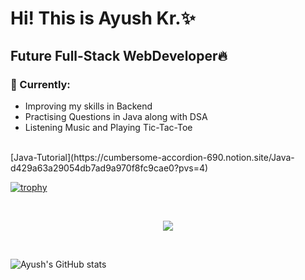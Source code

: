 <h1>Hi! This is Ayush Kr.✨</h1>
<h2>Future Full-Stack WebDeveloper🔥</h2>
<h3>🚧 Currently:</h3>
<ul>
  <li>Improving my skills in Backend</li>
  <li>Practising Questions in Java along with DSA</li>
  <li>Listening Music and Playing Tic-Tac-Toe</li>
</ul>
<br>
[Java-Tutorial](https://cumbersome-accordion-690.notion.site/Java-d429a63a29054db7ad9a970f8fc9cae0?pvs=4)
<br>

[![trophy](https://github-profile-trophy.vercel.app/?username=AyushKUMAR031&theme=onedark)](https://github.com/ryo-ma/github-profile-trophy)

<br>
<p align="center">
  <a href="https://skillicons.dev">
  <img src="https://skillicons.dev/icons?i=py,c,cpp,java,html,css,js,ts,angular,bootstrap,nodejs,jquery,tailwind,react,codepen,discord,figma,git,github,idea,aws,vscode,pycharm,mysql,webstorm,mongodb,ubuntu,netlify,npm,notion&perline=10">
  </a>
</p>

<br>

![Ayush's GitHub stats](https://github-readme-stats.vercel.app/api?username=AyushKUMAR031&show_icons=true&theme=radical)
